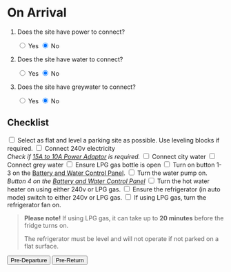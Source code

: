 ﻿<link href="../styles/custom.css" rel="stylesheet" />
<script src="https://code.jquery.com/jquery-3.6.0.min.js"></script>
<script type="text/javascript">
    $(function(){
        var toggleTypes = ['powerToggle', 'waterToggle', 'greywaterToggle'];
        $.each(toggleTypes, function(i, toggleType){
            var checkboxTarget = $('input[name="' + toggleType + '"]').data('target');
            $('input[name="' + toggleType + '"]').on('change', function(e){
                var label = $('label input[name="' + toggleType + '"]').each(function(i, el){
                    $(el).parent().removeClass('checked');
                });
                var checkedRadio = $('input[name="' + toggleType + '"]:checked');
                checkedRadio.parent().addClass('checked');
                $('label.'+ checkboxTarget+'-Y').css('display', (checkedRadio.val() === 'Y' ? 'block' : 'none'));
                $('label.'+ checkboxTarget+'-N').css('display', (checkedRadio.val() === 'Y' ? 'none' : 'block'));
            });
            $('input[name="' + toggleType + '"]:checked').parent().addClass('checked');
            $('label.'+checkboxTarget+'-Y').css({ display: 'none'}); // initial hide
        });
    });
</script>

# On Arrival

<ol class="yesnolist">
    <li>
        <p>Does the site have power to connect?</p>
        <label title="yes"><input type="radio" name="powerToggle" class="radioToggle" value="Y" data-target="power" /> Yes</label>
        <label title="no"><input type="radio" name="powerToggle" class="radioToggle" value="N" data-target="power" checked="checked" /> No</label>
    </li>
    <li>
        <p>Does the site have water to connect?</p>
        <label title="yes"><input type="radio" name="waterToggle" class="radioToggle" value="Y" data-target="water" /> Yes</label>
        <label title="no"><input type="radio" name="waterToggle" class="radioToggle" value="N" data-target="water" checked="checked" /> No</label>
    </li>
    <li>
        <p>Does the site have greywater to connect?</p>
        <label title="yes"><input type="radio" name="greywaterToggle" class="radioToggle" value="Y" data-target="greywater" /> Yes</label>
        <label title="no"><input type="radio" name="greywaterToggle" class="radioToggle" value="N" data-target="greywater" checked="checked" /> No</label>
    </li>
</ol>

## Checklist

<label for="parking"><input type="checkbox" id="parking"/> Select as flat and level a parking site as possible. Use leveling blocks if
required.</label>
<label for="power" class="power-Y"><input type="checkbox" id="power" /> Connect 240v electricity <br />
*Check if [15A to 10A Power Adaptor](../guides/power-adaptor.md) is required.*</label>
<label for="city-water" class="water-Y"><input type="checkbox" id="city-water" /> Connect city water </label>
<label for="grey-water" class="greywater-Y"><input type="checkbox" id="grey-water" /> Connect grey water </label>
<label for="lpg"><input type="checkbox" id="lpg"/> Ensure LPG gas bottle is open</label>
<label for="control-panel"><input type="checkbox" id="control-panel"/> Turn on button 1-3 on the [Battery and Water Control Panel](../guides/control-panel.md).</label>
<label for="water-pump" class="water-N"><input type="checkbox" id="water-pump"/> Turn the water pump on.<br/>
*Button 4 on the [Battery and Water Control Panel](../guides/control-panel.md)*
</label>
<label for="water-heater"><input type="checkbox" id="water-heater"/> Turn the hot water heater on using either 240v or LPG gas.</label>
<label for="refrigerator"><input type="checkbox" id="refrigerator"/> Ensure the refrigerator (in auto mode) switch to either 240v or LPG gas.</label>
<label for="lpg-level"><input type="checkbox" id="lpg-level"/> If using LPG gas, turn the refrigerator fan on.</label>

> **Please note!** If using LPG gas, it can take up to **20 minutes** before the fridge turns on. 
>
> The refrigerator must be level and will not operate if not parked on a flat surface.


<a href="pre-departure.html"><button class="nav-button"><i class="arrow arrow-left"></i> Pre-Departure</button></a>
<a href="pre-return.html" class="right"><button class="nav-button">Pre-Return <i class="arrow arrow-right"></i></button></a>